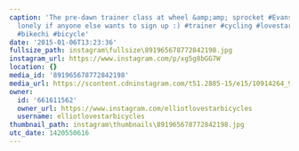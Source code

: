 ```yaml
---
caption: 'The pre-dawn trainer class at wheel &amp;amp; sprocket #Evanston is a bit
  lonely if anyone else wants to sign up :) #trainer #cycling #lovestarbicyclebags
  #bikechi #bicycle'
date: '2015-01-06T13:23:36'
fullsize_path: instagram\fullsize\891965678772842198.jpg
instagram_url: https://www.instagram.com/p/xg5g8bGG7W
location: {}
media_id: '891965678772842198'
media_url: https://scontent.cdninstagram.com/t51.2885-15/e15/10914264_907926875924853_456311242_n.jpg?ig_cache_key=ODkxOTY1Njc4NzcyODQyMTk4.2
owner:
  id: '661611562'
  owner_url: https://www.instagram.com/elliotlovestarbicycles
  username: elliotlovestarbicycles
thumbnail_path: instagram\thumbnails\891965678772842198.jpg
utc_date: 1420550616
---
```

